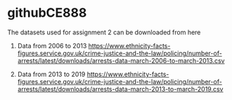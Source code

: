 # githubCE888

The datasets used for assignment 2 can be downloaded from here
1. Data from 2006 to 2013
https://www.ethnicity-facts-figures.service.gov.uk/crime-justice-and-the-law/policing/number-of-arrests/latest/downloads/arrests-data-march-2006-to-march-2013.csv

2. Data from 2013 to 2019
https://www.ethnicity-facts-figures.service.gov.uk/crime-justice-and-the-law/policing/number-of-arrests/latest/downloads/arrests-data-march-2013-to-march-2019.csv
